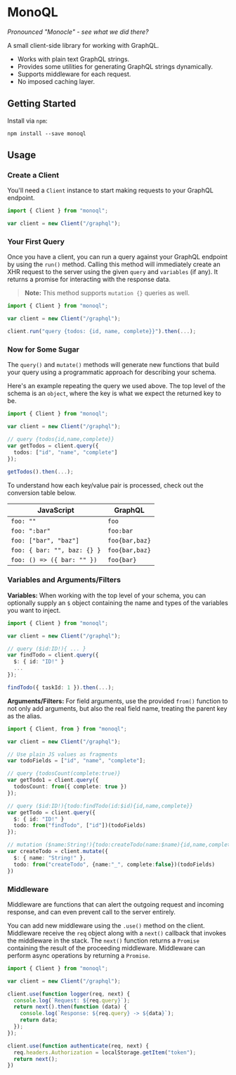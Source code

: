 # MonoQL

_Pronounced "Monocle" - see what we did there?_

A small client-side library for working with GraphQL.

- Works with plain text GraphQL strings.
- Provides some utilities for generating GraphQL strings dynamically.
- Supports middleware for each request.
- No imposed caching layer.

## Getting Started

Install via `npm`:

```
npm install --save monoql
```

## Usage

### Create a Client

You'll need a `Client` instance to start making requests to your GraphQL endpoint.

```ts
import { Client } from "monoql";

var client = new Client("/graphql");
```

### Your First Query

Once you have a client, you can run a query against your GraphQL endpoint by using the `run()` method.  Calling this method will immediately create an XHR request to the server using the given `query` and `variables` (if any).  It returns a promise for interacting with the response data.

> **Note:** This method supports `mutation {}` queries as well.

```ts
import { Client } from "monoql";

var client = new Client("/graphql");

client.run("query {todos: {id, name, complete}}").then(...);
```

### Now for Some Sugar

The `query()` and `mutate()` methods will generate new functions that build your query using a programmatic approach for describing your schema.

Here's an example repeating the query we used above.  The top level of the schema is an `object`, where the key is what we expect the returned key to be.

```ts
import { Client } from "monoql";

var client = new Client("/graphql");

// query {todos{id,name,complete}}
var getTodos = client.query({
  todos: ["id", "name", "complete"]
});

getTodos().then(...);
```

To understand how each key/value pair is processed, check out the conversion table below.

JavaScript | GraphQL
-----------|--------
`foo: ""` | `foo`
`foo: ":bar"` | `foo:bar`
`foo: ["bar", "baz"]` | `foo{bar,baz}`
`foo: { bar: "", baz: {} }` | `foo{bar,baz}`
`foo: () => ({ bar: "" })` | `foo{bar}`

### Variables and Arguments/Filters

**Variables:** When working with the top level of your schema, you can optionally supply an `$` object containing the name and types of the variables you want to inject.

```ts
import { Client } from "monoql";

var client = new Client("/graphql");

// query ($id:ID!){ ... }
var findTodo = client.query({
  $: { id: "ID!" }
  ...
});

findTodo({ taskId: 1 }).then(...);
```

**Arguments/Filters:** For field arguments, use the provided `from()` function  to not only add arguments, but also the real field name, treating the parent key as the alias.

```ts
import { Client, from } from "monoql";

var client = new Client("/graphql");

// Use plain JS values as fragments
var todoFields = ["id", "name", "complete"];

// query {todosCount(complete:true)}
var getTodo1 = client.query({
  todosCount: from({ complete: true })
});

// query ($id:ID!){todo:findTodo(id:$id){id,name,complete}}
var getTodo = client.query({
  $: { id: "ID!" }
  todo: from("findTodo", ["id"])(todoFields)
});

// mutation ($name:String!){todo:createTodo(name:$name){id,name,complete}}
var createTodo = client.mutate({
  $: { name: "String!" },
  todo: from("createTodo", {name:"_", complete:false})(todoFields)
})
```

### Middleware

Middleware are functions that can alert the outgoing request and incoming response, and can even prevent call to the server entirely.

You can add new middleware using the `.use()` method on the client.  Middleware receive the `req` object along with a `next()` callback that invokes the middleware in the stack.  The `next()` function returns a `Promise` containing the result of the proceeding middleware.  Middleware can perform async operations by returning a `Promise`.

```ts
import { Client } from "monoql";

var client = new Client("/graphql");

client.use(function logger(req, next) {
  console.log(`Request: ${req.query}`);
  return next().then(function (data) {
    console.log(`Response: ${req.query} -> ${data}`);
    return data;
  });
});

client.use(function authenticate(req, next) {
  req.headers.Authorization = localStorage.getItem("token");
  return next();
})